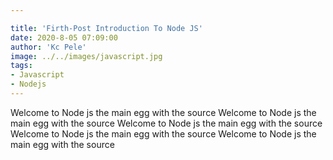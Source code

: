 ```yaml
---

title: 'Firth-Post Introduction To Node JS'
date: 2020-8-05 07:09:00
author: 'Kc Pele'
image: ../../images/javascript.jpg
tags: 
- Javascript
- Nodejs
---
```


Welcome to Node js the main egg with the source
Welcome to Node js the main egg with the source
Welcome to Node js the main egg with the source
Welcome to Node js the main egg with the source
Welcome to Node js the main egg with the source


